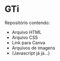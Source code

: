 # GTi
Repositório contendo:
- Arquivo HTML
- Arquivo CSS
- Link para Canva
- Arquivos de imagens
- (Javascript já já...)
